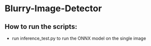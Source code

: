 # Blurry-Image-Detector

## How to run the scripts:
- run inference_test.py to run the ONNX model on the single image 
